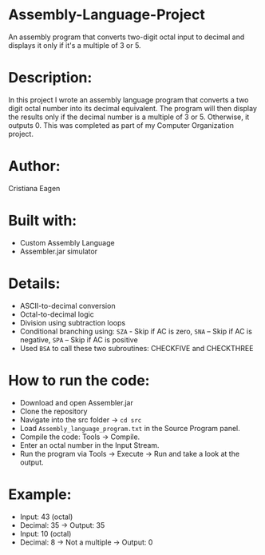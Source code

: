 # Assembly-Language-Project
An assembly program that converts two-digit octal input to decimal and displays it only if it's a multiple of 3 or 5.

# Description:
In this project I wrote an assembly language program that converts a two digit octal number into its decimal equivalent. The program will then display the results only if the decimal number is a multiple of 3 or 5. Otherwise, it outputs 0. This was completed as part of my Computer Organization project. 

# Author:
Cristiana Eagen

# Built with:
- Custom Assembly Language
- Assembler.jar simulator

# Details:
  - ASCII-to-decimal conversion
  - Octal-to-decimal logic
  - Division using subtraction loops
  - Conditional branching using: `SZA` - Skip if AC is zero, `SNA` – Skip if AC is negative, `SPA` – Skip if AC is positive
  - Used `BSA` to call these two subroutines: CHECKFIVE and CHECKTHREE

# How to run the code:
- Download and open Assembler.jar
- Clone the repository
- Navigate into the src folder → `cd src`
- Load `Assembly_language_program.txt` in the Source Program panel.
- Compile the code: Tools → Compile.
- Enter an octal number in the Input Stream.
- Run the program via Tools → Execute → Run and take a look at the output.

# Example:
- Input: 43 (octal)
- Decimal: 35 → Output: 35
- Input: 10 (octal)
- Decimal: 8 → Not a multiple → Output: 0
